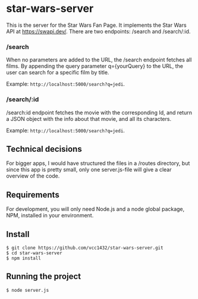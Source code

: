 # star-wars-server

This is the server for the Star Wars Fan Page. It implements the Star Wars API at https://swapi.dev/. 
There are two endpoints: /search and /search/:id. 

### /search

When no parameters are added to the URL, the /search endpoint fetches all films. By appending the query parameter q={yourQuery} to the URL, the user can search for a specific film by title.

Example: `http://localhost:5000/search?q=jedi`. 

### /search/:id

/search:id endpoint fetches the movie with the corresponding Id, and return a JSON object with the info about that movie, and all its characters.

Example: `http://localhost:5000/search?q=jedi`.

## Technical decisions

For bigger apps, I would have structured the files in a /routes directory, but since this app is pretty small, only one server.js-file will give a clear overview of the code. 

## Requirements

For development, you will only need Node.js and a node global package, NPM, installed in your environment.

## Install

    $ git clone https://github.com/vcc1432/star-wars-server.git
    $ cd star-wars-server
    $ npm install

## Running the project

    $ node server.js
    
